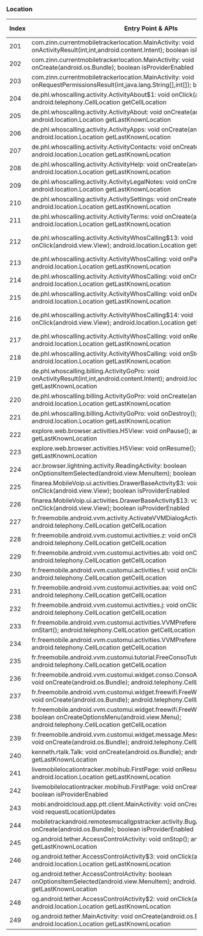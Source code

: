 ### Location
| Index | Entry Point & APIs | Screen shot | Resource id | Label |
| ------------- | ------------- | ------------- |-------------|-------------|
| 201 | com.zinn.currentmobiletrackerlocation.MainActivity: void onActivityResult(int,int,android.content.Intent); boolean isProviderEnabled | ![](C:\Users\hfu\Documents\COSMOS\output\py\Play_win8\Communication\com.zinn.currentmobiletrackerlocation\com.zinn.currentmobiletrackerlocation.MainActivity.png) |  | |
| 202 | com.zinn.currentmobiletrackerlocation.MainActivity: void onCreate(android.os.Bundle); boolean isProviderEnabled | ![](C:\Users\hfu\Documents\COSMOS\output\py\Play_win8\Communication\com.zinn.currentmobiletrackerlocation\com.zinn.currentmobiletrackerlocation.MainActivity.png) |  | |
| 203 | com.zinn.currentmobiletrackerlocation.MainActivity: void onRequestPermissionsResult(int,java.lang.String[],int[]); boolean isProviderEnabled | ![](C:\Users\hfu\Documents\COSMOS\output\py\Play_win8\Communication\com.zinn.currentmobiletrackerlocation\com.zinn.currentmobiletrackerlocation.MainActivity.png) |  | |
| 204 | de.phl.whoscalling.activity.ActivityAbout$1: void onClick(android.view.View); android.telephony.CellLocation getCellLocation | ![](C:\Users\hfu\Documents\COSMOS\output\py\Play_win8\Communication\de.phl.whoscalling\de.phl.whoscalling.activity.ActivityAbout.png) |  | |
| 205 | de.phl.whoscalling.activity.ActivityAbout: void onCreate(android.os.Bundle); android.location.Location getLastKnownLocation | ![](C:\Users\hfu\Documents\COSMOS\output\py\Play_win8\Communication\de.phl.whoscalling\de.phl.whoscalling.activity.ActivityAbout.png) |  | |
| 206 | de.phl.whoscalling.activity.ActivityApps: void onCreate(android.os.Bundle); android.location.Location getLastKnownLocation | ![](C:\Users\hfu\Documents\COSMOS\output\py\Play_win8\Communication\de.phl.whoscalling\de.phl.whoscalling.activity.ActivityApps.png) |  | |
| 207 | de.phl.whoscalling.activity.ActivityContacts: void onCreate(android.os.Bundle); android.location.Location getLastKnownLocation | ![](C:\Users\hfu\Documents\COSMOS\output\py\Play_win8\Communication\de.phl.whoscalling\de.phl.whoscalling.activity.ActivityContacts.png) |  | |
| 208 | de.phl.whoscalling.activity.ActivityHelp: void onCreate(android.os.Bundle); android.location.Location getLastKnownLocation | ![](C:\Users\hfu\Documents\COSMOS\output\py\Play_win8\Communication\de.phl.whoscalling\de.phl.whoscalling.activity.ActivityHelp.png) |  | |
| 209 | de.phl.whoscalling.activity.ActivityLegalNotes: void onCreate(android.os.Bundle); android.location.Location getLastKnownLocation | ![](C:\Users\hfu\Documents\COSMOS\output\py\Play_win8\Communication\de.phl.whoscalling\de.phl.whoscalling.activity.ActivityLegalNotes.png) |  | |
| 210 | de.phl.whoscalling.activity.ActivitySettings: void onCreate(android.os.Bundle); android.location.Location getLastKnownLocation | ![](C:\Users\hfu\Documents\COSMOS\output\py\Play_win8\Communication\de.phl.whoscalling\de.phl.whoscalling.activity.ActivitySettings.png) |  | |
| 211 | de.phl.whoscalling.activity.ActivityTerms: void onCreate(android.os.Bundle); android.location.Location getLastKnownLocation | ![](C:\Users\hfu\Documents\COSMOS\output\py\Play_win8\Communication\de.phl.whoscalling\de.phl.whoscalling.activity.ActivityTerms.png) |  | |
| 212 | de.phl.whoscalling.activity.ActivityWhosCalling$13: void onClick(android.view.View); android.location.Location getLastKnownLocation | ![](C:\Users\hfu\Documents\COSMOS\output\py\Play_win8\Communication\de.phl.whoscalling\de.phl.whoscalling.activity.ActivityWhosCalling.png) | {'2131361908': <sensitive_component.SensitiveComponent.SensitiveView object at 0x0952D2F0>} | |
| 213 | de.phl.whoscalling.activity.ActivityWhosCalling: void onPause(); android.location.Location getLastKnownLocation | ![](C:\Users\hfu\Documents\COSMOS\output\py\Play_win8\Communication\de.phl.whoscalling\de.phl.whoscalling.activity.ActivityWhosCalling.png) |  | |
| 214 | de.phl.whoscalling.activity.ActivityWhosCalling: void onCreate(android.os.Bundle); android.location.Location getLastKnownLocation | ![](C:\Users\hfu\Documents\COSMOS\output\py\Play_win8\Communication\de.phl.whoscalling\de.phl.whoscalling.activity.ActivityWhosCalling.png) |  | |
| 215 | de.phl.whoscalling.activity.ActivityWhosCalling: void onDestroy(); android.location.Location getLastKnownLocation | ![](C:\Users\hfu\Documents\COSMOS\output\py\Play_win8\Communication\de.phl.whoscalling\de.phl.whoscalling.activity.ActivityWhosCalling.png) |  | |
| 216 | de.phl.whoscalling.activity.ActivityWhosCalling$14: void onClick(android.view.View); android.location.Location getLastKnownLocation | ![](C:\Users\hfu\Documents\COSMOS\output\py\Play_win8\Communication\de.phl.whoscalling\de.phl.whoscalling.activity.ActivityWhosCalling.png) | {'2131361909': <sensitive_component.SensitiveComponent.SensitiveView object at 0x0952DEF0>} | |
| 217 | de.phl.whoscalling.activity.ActivityWhosCalling: void onResume(); android.location.Location getLastKnownLocation | ![](C:\Users\hfu\Documents\COSMOS\output\py\Play_win8\Communication\de.phl.whoscalling\de.phl.whoscalling.activity.ActivityWhosCalling.png) |  | |
| 218 | de.phl.whoscalling.activity.ActivityWhosCalling: void onStop(); android.location.Location getLastKnownLocation | ![](C:\Users\hfu\Documents\COSMOS\output\py\Play_win8\Communication\de.phl.whoscalling\de.phl.whoscalling.activity.ActivityWhosCalling.png) |  | |
| 219 | de.phl.whoscalling.billing.ActivityGoPro: void onActivityResult(int,int,android.content.Intent); android.location.Location getLastKnownLocation | ![](C:\Users\hfu\Documents\COSMOS\output\py\Play_win8\Communication\de.phl.whoscalling\de.phl.whoscalling.billing.ActivityGoPro.png) |  | |
| 220 | de.phl.whoscalling.billing.ActivityGoPro: void onCreate(android.os.Bundle); android.location.Location getLastKnownLocation | ![](C:\Users\hfu\Documents\COSMOS\output\py\Play_win8\Communication\de.phl.whoscalling\de.phl.whoscalling.billing.ActivityGoPro.png) |  | |
| 221 | de.phl.whoscalling.billing.ActivityGoPro: void onDestroy(); android.location.Location getLastKnownLocation | ![](C:\Users\hfu\Documents\COSMOS\output\py\Play_win8\Communication\de.phl.whoscalling\de.phl.whoscalling.billing.ActivityGoPro.png) |  | |
| 222 | explore.web.browser.activities.H5View: void onPause(); android.location.Location getLastKnownLocation | ![](C:\Users\hfu\Documents\COSMOS\output\py\Play_win8\Communication\explore.web.browser\explore.web.browser.activities.H5View.png) |  | |
| 223 | explore.web.browser.activities.H5View: void onResume(); android.location.Location getLastKnownLocation | ![](C:\Users\hfu\Documents\COSMOS\output\py\Play_win8\Communication\explore.web.browser\explore.web.browser.activities.H5View.png) |  | |
| 224 | acr.browser.lightning.activity.ReadingActivity: boolean onOptionsItemSelected(android.view.MenuItem); boolean isProviderEnabled | ![](C:\Users\hfu\Documents\COSMOS\output\py\Play_win8\Communication\net.rocket.browser\acr.browser.lightning.activity.ReadingActivity.png) |  | |
| 225 | finarea.MobileVoip.ui.activities.DrawerBaseActivity$3: void onClick(android.view.View); boolean isProviderEnabled | ![](C:\Users\hfu\Documents\COSMOS\output\py\Play_win8\Communication\finarea.MobileVoip\finarea.MobileVoip.ui.activities.DrawerBaseActivity.png) |  | |
| 226 | finarea.MobileVoip.ui.activities.DrawerBaseActivity$13: void onClick(android.view.View); boolean isProviderEnabled | ![](C:\Users\hfu\Documents\COSMOS\output\py\Play_win8\Communication\finarea.MobileVoip\finarea.MobileVoip.ui.activities.DrawerBaseActivity.png) |  | |
| 227 | fr.freemobile.android.vvm.activity.ActivateVVMDialogActivity: void onStart(); android.telephony.CellLocation getCellLocation | ![](C:\Users\hfu\Documents\COSMOS\output\py\Play_win8\Communication\fr.freemobile.android.vvm\fr.freemobile.android.vvm.activity.ActivateVVMDialogActivity.png) |  | |
| 228 | fr.freemobile.android.vvm.customui.activities.z: void onClick(android.view.View); android.telephony.CellLocation getCellLocation | ![](C:\Users\hfu\Documents\COSMOS\output\py\Play_win8\Communication\fr.freemobile.android.vvm\fr.freemobile.android.vvm.customui.activities.CustomUiPlayerActivity.png) |  | |
| 229 | fr.freemobile.android.vvm.customui.activities.ab: void onClick(android.view.View); android.telephony.CellLocation getCellLocation | ![](C:\Users\hfu\Documents\COSMOS\output\py\Play_win8\Communication\fr.freemobile.android.vvm\fr.freemobile.android.vvm.customui.activities.CustomUiPlayerActivity.png) |  | |
| 230 | fr.freemobile.android.vvm.customui.activities.f: void onClick(android.view.View); android.telephony.CellLocation getCellLocation | ![](C:\Users\hfu\Documents\COSMOS\output\py\Play_win8\Communication\fr.freemobile.android.vvm\fr.freemobile.android.vvm.customui.activities.CustomUiPlayerActivity.png) |  | |
| 231 | fr.freemobile.android.vvm.customui.activities.aa: void onClick(android.view.View); android.telephony.CellLocation getCellLocation | ![](C:\Users\hfu\Documents\COSMOS\output\py\Play_win8\Communication\fr.freemobile.android.vvm\fr.freemobile.android.vvm.customui.activities.CustomUiPlayerActivity.png) |  | |
| 232 | fr.freemobile.android.vvm.customui.activities.j: void onClick(android.view.View); android.telephony.CellLocation getCellLocation | ![](C:\Users\hfu\Documents\COSMOS\output\py\Play_win8\Communication\fr.freemobile.android.vvm\fr.freemobile.android.vvm.customui.activities.CustomUiPlayerActivity.png) |  | |
| 233 | fr.freemobile.android.vvm.customui.activities.VVMPreferencesActivity: void onStart(); android.telephony.CellLocation getCellLocation | ![](C:\Users\hfu\Documents\COSMOS\output\py\Play_win8\Communication\fr.freemobile.android.vvm\fr.freemobile.android.vvm.customui.activities.VVMPreferencesActivity.png) |  | |
| 234 | fr.freemobile.android.vvm.customui.activities.VVMPreferencesActivity: void init(); android.telephony.CellLocation getCellLocation | ![](C:\Users\hfu\Documents\COSMOS\output\py\Play_win8\Communication\fr.freemobile.android.vvm\fr.freemobile.android.vvm.customui.activities.VVMPreferencesActivity.png) |  | |
| 235 | fr.freemobile.android.vvm.customui.tutorial.FreeConsoTutoActivity: void onStart(); android.telephony.CellLocation getCellLocation | ![](C:\Users\hfu\Documents\COSMOS\output\py\Play_win8\Communication\fr.freemobile.android.vvm\fr.freemobile.android.vvm.customui.tutorial.FreeConsoTutoActivity.png) |  | |
| 236 | fr.freemobile.android.vvm.customui.widget.conso.ConsoActivityWidgetConfigure: void onCreate(android.os.Bundle); android.telephony.CellLocation getCellLocation | ![](C:\Users\hfu\Documents\COSMOS\output\py\Play_win8\Communication\fr.freemobile.android.vvm\fr.freemobile.android.vvm.customui.widget.conso.ConsoActivityWidgetConfigure.png) |  | |
| 237 | fr.freemobile.android.vvm.customui.widget.freewifi.FreeWifiAppWidgetConfigure: void onCreate(android.os.Bundle); android.telephony.CellLocation getCellLocation | ![](C:\Users\hfu\Documents\COSMOS\output\py\Play_win8\Communication\fr.freemobile.android.vvm\fr.freemobile.android.vvm.customui.widget.freewifi.FreeWifiAppWidgetConfigure.png) |  | |
| 238 | fr.freemobile.android.vvm.customui.widget.freewifi.FreeWifiAppWidgetConfigure: boolean onCreateOptionsMenu(android.view.Menu); android.telephony.CellLocation getCellLocation | ![](C:\Users\hfu\Documents\COSMOS\output\py\Play_win8\Communication\fr.freemobile.android.vvm\fr.freemobile.android.vvm.customui.widget.freewifi.FreeWifiAppWidgetConfigure.png) |  | |
| 239 | fr.freemobile.android.vvm.customui.widget.message.MessageAppWidgetConfigure: void onCreate(android.os.Bundle); android.telephony.CellLocation getCellLocation | ![](C:\Users\hfu\Documents\COSMOS\output\py\Play_win8\Communication\fr.freemobile.android.vvm\fr.freemobile.android.vvm.customui.widget.message.MessageAppWidgetConfigure.png) |  | |
| 240 | kenneth.rtalk.Talk: void onCreate(android.os.Bundle); android.location.Location getLastKnownLocation | ![](C:\Users\hfu\Documents\COSMOS\output\py\Play_win8\Communication\kenneth.rtalk\kenneth.rtalk.Talk.png) |  | |
| 241 | livemobilelocationtracker.mobihub.FirstPage: void onResume(); android.location.Location getLastKnownLocation | ![](C:\Users\hfu\Documents\COSMOS\output\py\Play_win8\Communication\livemobilelocationtracker.mobihub\livemobilelocationtracker.mobihub.FirstPage.png) |  | |
| 242 | livemobilelocationtracker.mobihub.FirstPage: void onCreate(android.os.Bundle); boolean isProviderEnabled | ![](C:\Users\hfu\Documents\COSMOS\output\py\Play_win8\Communication\livemobilelocationtracker.mobihub\livemobilelocationtracker.mobihub.FirstPage.png) |  | |
| 243 | mobi.androidcloud.app.ptt.client.MainActivity: void onCreate(android.os.Bundle); void requestLocationUpdates | ![](C:\Users\hfu\Documents\COSMOS\output\py\Play_win8\Communication\mobi.androidcloud.app.ptt.client\mobi.androidcloud.app.ptt.client.MainActivity.png) |  | |
| 244 | mobiletrackandroid.remotesmscallgpstracker.activity.BugActivity: void onCreate(android.os.Bundle); boolean isProviderEnabled | ![](C:\Users\hfu\Documents\COSMOS\output\py\Play_win8\Communication\mobiletrackandroid.remotesmscallgpstracker\mobiletrackandroid.remotesmscallgpstracker.activity.BugActivity.png) |  | |
| 245 | og.android.tether.AccessControlActivity: void onStop(); android.location.Location getLastKnownLocation | ![](C:\Users\hfu\Documents\COSMOS\output\py\Play_win8\Communication\og.android.tether\og.android.tether.AccessControlActivity.png) |  | |
| 246 | og.android.tether.AccessControlActivity$3: void onClick(android.view.View); android.location.Location getLastKnownLocation | ![](C:\Users\hfu\Documents\COSMOS\output\py\Play_win8\Communication\og.android.tether\og.android.tether.AccessControlActivity.png) |  | |
| 247 | og.android.tether.AccessControlActivity: boolean onOptionsItemSelected(android.view.MenuItem); android.location.Location getLastKnownLocation | ![](C:\Users\hfu\Documents\COSMOS\output\py\Play_win8\Communication\og.android.tether\og.android.tether.AccessControlActivity.png) |  | |
| 248 | og.android.tether.AccessControlActivity$2: void onClick(android.view.View); android.location.Location getLastKnownLocation | ![](C:\Users\hfu\Documents\COSMOS\output\py\Play_win8\Communication\og.android.tether\og.android.tether.AccessControlActivity.png) |  | |
| 249 | og.android.tether.MainActivity: void onCreate(android.os.Bundle); android.location.Location getLastKnownLocation | ![](C:\Users\hfu\Documents\COSMOS\output\py\Play_win8\Communication\og.android.tether\og.android.tether.MainActivity.png) |  | |
